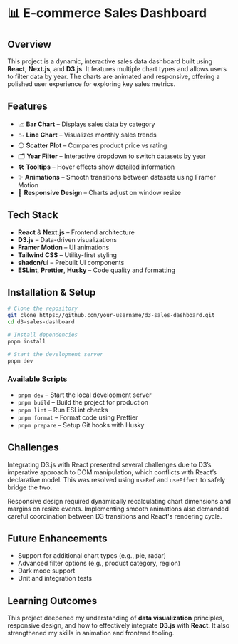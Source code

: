 # 📊 E-commerce Sales Dashboard

## Overview

This project is a dynamic, interactive sales data dashboard built using **React**, **Next.js**, and **D3.js**. It features multiple chart types and allows users to filter data by year. The charts are animated and responsive, offering a polished user experience for exploring key sales metrics.

## Features

- 📈 **Bar Chart** – Displays sales data by category  
- 📉 **Line Chart** – Visualizes monthly sales trends  
- ⚪ **Scatter Plot** – Compares product price vs rating  
- 🗂️ **Year Filter** – Interactive dropdown to switch datasets by year  
- 🛠️ **Tooltips** – Hover effects show detailed information  
- ✨ **Animations** – Smooth transitions between datasets using Framer Motion  
- 📱 **Responsive Design** – Charts adjust on window resize

## Tech Stack

- **React** & **Next.js** – Frontend architecture  
- **D3.js** – Data-driven visualizations  
- **Framer Motion** – UI animations  
- **Tailwind CSS** – Utility-first styling  
- **shadcn/ui** – Prebuilt UI components  
- **ESLint**, **Prettier**, **Husky** – Code quality and formatting

## Installation & Setup

```bash
# Clone the repository
git clone https://github.com/your-username/d3-sales-dashboard.git
cd d3-sales-dashboard

# Install dependencies
pnpm install

# Start the development server
pnpm dev
```

### Available Scripts

- `pnpm dev` – Start the local development server  
- `pnpm build` – Build the project for production  
- `pnpm lint` – Run ESLint checks  
- `pnpm format` – Format code using Prettier  
- `pnpm prepare` – Setup Git hooks with Husky

## Challenges

Integrating D3.js with React presented several challenges due to D3’s imperative approach to DOM manipulation, which conflicts with React’s declarative model. This was resolved using `useRef` and `useEffect` to safely bridge the two.

Responsive design required dynamically recalculating chart dimensions and margins on resize events. Implementing smooth animations also demanded careful coordination between D3 transitions and React's rendering cycle.

## Future Enhancements

- Support for additional chart types (e.g., pie, radar)  
- Advanced filter options (e.g., product category, region)  
- Dark mode support  
- Unit and integration tests  

## Learning Outcomes

This project deepened my understanding of **data visualization** principles, responsive design, and how to effectively integrate **D3.js** with **React**. It also strengthened my skills in animation and frontend tooling.

